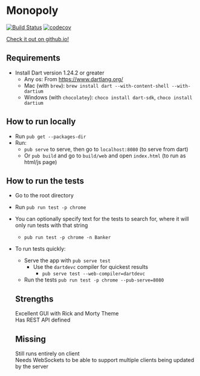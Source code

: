 # Monopoly
[![Build Status](https://travis-ci.org/DanielChurch/Monopoly-1.0-ESOF.svg?branch=ci)](https://travis-ci.org/DanielChurch/Monopoly-1.0-ESOF)
[![codecov](https://codecov.io/gh/DanielChurch/Monopoly-1.0-ESOF/branch/master/graph/badge.svg)](https://codecov.io/gh/DanielChurch/Monopoly-1.0-ESOF)

[Check it out on github.io!](https://danielchurch.github.io/dart/Monopoly/build/web/)
## Requirements
 - Install Dart version 1.24.2 or greater
   - Any os: From https://www.dartlang.org/
   - Mac (with `brew`): `brew install dart --with-content-shell --with-dartium`
   - Windows (with `chocolatey`): `choco install dart-sdk`, `choco install dartium`
## How to run locally
 - Run `pub get --packages-dir`
 - Run:
   - `pub serve` to serve, then go to `localhost:8080` (to serve from dart)
   - Or `pub build` and go to `build/web` and open `index.html` (to run as html/js page)
## How to run the tests
 - Go to the root directory
 - Run `pub run test -p chrome`
 - You can optionally specify text for the tests to search for, where it will only run tests with that string
   - `pub run test -p chrome -n Banker`
 - To run tests quickly:
   - Serve the app with `pub serve test`
     - Use the `dartdevc` compiler for quickest results
       - `pub serve test --web-compiler=dartdevc`
   - Run the tests `pub run test -p chrome --pub-serve=8080`
   
   ## Strengths
   Excellent GUI with Rick and Morty Theme  
   Has REST API defined  
  
   ## Missing
   Still runs entirely on client  
   Needs WebSockets to be able to support multiple clients being updated by the server
   
